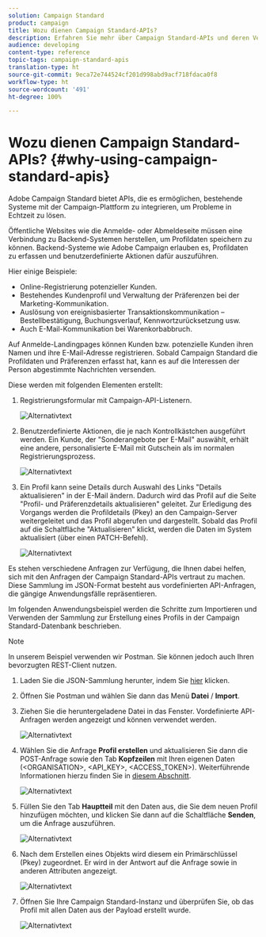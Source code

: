 ```yaml
---
solution: Campaign Standard
product: campaign
title: Wozu dienen Campaign Standard-APIs?
description: Erfahren Sie mehr über Campaign Standard-APIs und deren Verwendung.
audience: developing
content-type: reference
topic-tags: campaign-standard-apis
translation-type: ht
source-git-commit: 9eca72e744524cf201d998abd9acf718fdaca0f8
workflow-type: ht
source-wordcount: '491'
ht-degree: 100%

---
```



# Wozu dienen Campaign Standard-APIs? {#why-using-campaign-standard-apis}

Adobe Campaign Standard bietet APIs, die es ermöglichen, bestehende Systeme mit der Campaign-Plattform zu integrieren, um Probleme in Echtzeit zu lösen.

Öffentliche Websites wie die Anmelde- oder Abmeldeseite müssen eine Verbindung zu Backend-Systemen herstellen, um Profildaten speichern zu können. Backend-Systeme wie Adobe Campaign erlauben es, Profildaten zu erfassen und benutzerdefinierte Aktionen dafür auszuführen.

Hier einige Beispiele:

* Online-Registrierung potenzieller Kunden.
* Bestehendes Kundenprofil und Verwaltung der Präferenzen bei der Marketing-Kommunikation.
* Auslösung von ereignisbasierter Transaktionskommunikation – Bestellbestätigung, Buchungsverlauf, Kennwortzurücksetzung usw.
* Auch E-Mail-Kommunikation bei Warenkorbabbruch.

Auf Anmelde-Landingpages können Kunden bzw. potenzielle Kunden ihren Namen und ihre E-Mail-Adresse registrieren. Sobald Campaign Standard die Profildaten und Präferenzen erfasst hat, kann es auf die Interessen der Person abgestimmte Nachrichten versenden.

Diese werden mit folgenden Elementen erstellt:

1. Registrierungsformular mit Campaign-API-Listenern.

   ![Alternativtext](assets/apis_uc1.png)

1. Benutzerdefinierte Aktionen, die je nach Kontrollkästchen ausgeführt werden. Ein Kunde, der &quot;Sonderangebote per E-Mail&quot; auswählt, erhält eine andere, personalisierte E-Mail mit Gutschein als im normalen Registrierungsprozess.

   ![Alternativtext](assets/apis_uc2.png)

1. Ein Profil kann seine Details durch Auswahl des Links &quot;Details aktualisieren&quot; in der E-Mail ändern. Dadurch wird das Profil auf die Seite &quot;Profil- und Präferenzdetails aktualisieren&quot; geleitet. Zur Erledigung des Vorgangs werden die Profildetails (Pkey) an den Campaign-Server weitergeleitet und das Profil abgerufen und dargestellt. Sobald das Profil auf die Schaltfläche &quot;Aktualisieren&quot; klickt, werden die Daten im System aktualisiert (über einen PATCH-Befehl).

   ![Alternativtext](assets/apis_uc3.png)

Es stehen verschiedene Anfragen zur Verfügung, die Ihnen dabei helfen, sich mit den Anfragen der Campaign Standard-APIs vertraut zu machen. Diese Sammlung im JSON-Format besteht aus vordefinierten API-Anfragen, die gängige Anwendungsfälle repräsentieren.

Im folgenden Anwendungsbeispiel werden die Schritte zum Importieren und Verwenden der Sammlung zur Erstellung eines Profils in der Campaign Standard-Datenbank beschrieben.

>[!NOTE]
>
>In unserem Beispiel verwenden wir Postman. Sie können jedoch auch Ihren bevorzugten REST-Client nutzen.

1. Laden Sie die JSON-Sammlung herunter, indem Sie [hier](https://helpx.adobe.com/content/dam/help/en/campaign/kb/working-with-acs-api/_jcr_content/main-pars/download_section/download-1/KB_postman_collection.json.zip) klicken.

1. Öffnen Sie Postman und wählen Sie dann das Menü **Datei** / **Import**.

1. Ziehen Sie die heruntergeladene Datei in das Fenster. Vordefinierte API-Anfragen werden angezeigt und können verwendet werden.

   ![Alternativtext](assets/postman_collection.png)

1. Wählen Sie die Anfrage **Profil erstellen** und aktualisieren Sie dann die POST-Anfrage sowie den Tab **Kopfzeilen** mit Ihren eigenen Daten (&lt;ORGANISATION>, &lt;API_KEY>, &lt;ACCESS_TOKEN>). Weiterführende Informationen hierzu finden Sie in [diesem Abschnitt](../../api/using/setting-up-api-access.md).

   ![Alternativtext](assets/postman_uc1.png)

1. Füllen Sie den Tab **Hauptteil** mit den Daten aus, die Sie dem neuen Profil hinzufügen möchten, und klicken Sie dann auf die Schaltfläche **Senden**, um die Anfrage auszuführen.

   ![Alternativtext](assets/postman_uc2.png)

1. Nach dem Erstellen eines Objekts wird diesem ein Primärschlüssel (Pkey) zugeordnet. Er wird in der Antwort auf die Anfrage sowie in anderen Attributen angezeigt.

   ![Alternativtext](assets/postman_uc3.png)

1. Öffnen Sie Ihre Campaign Standard-Instanz und überprüfen Sie, ob das Profil mit allen Daten aus der Payload erstellt wurde.

   ![Alternativtext](assets/postman_uc4.png)
